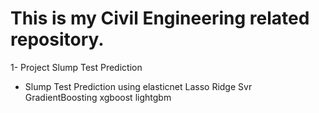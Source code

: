 # This is my Civil Engineering related repository.
1- Project Slump Test Prediction
- Slump Test Prediction using 
elasticnet
Lasso
Ridge
Svr
GradientBoosting
xgboost
lightgbm
